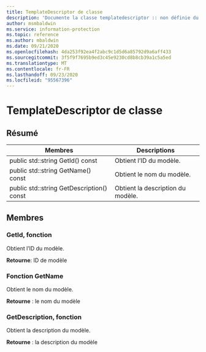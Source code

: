 ```yaml
---
title: TemplateDescriptor de classe
description: 'Documente la classe templatedescriptor :: non définie du kit de développement logiciel (SDK) Microsoft Information Protection (MIP).'
author: msmbaldwin
ms.service: information-protection
ms.topic: reference
ms.author: mbaldwin
ms.date: 09/21/2020
ms.openlocfilehash: 4da253f92ea4f2abc9c1d5d6a85792d9a6aff433
ms.sourcegitcommit: 3f5f9f7695b9ed3c45e9230cd8b8cb39a1c5a5ed
ms.translationtype: MT
ms.contentlocale: fr-FR
ms.lasthandoff: 09/23/2020
ms.locfileid: "95567396"
---
```

# <a name="class-templatedescriptor"></a>TemplateDescriptor de classe 
  
## <a name="summary"></a>Résumé
 Membres                        | Descriptions                                
--------------------------------|---------------------------------------------
public std::string GetId() const  |  Obtient l’ID du modèle.
public std::string GetName() const  |  Obtient le nom du modèle.
public std::string GetDescription() const  |  Obtient la description du modèle.
  
## <a name="members"></a>Membres
  
### <a name="getid-function"></a>GetId, fonction
Obtient l’ID du modèle.

  
**Retourne**: ID de modèle
  
### <a name="getname-function"></a>Fonction GetName
Obtient le nom du modèle.

  
**Retourne** : le nom du modèle
  
### <a name="getdescription-function"></a>GetDescription, fonction
Obtient la description du modèle.

  
**Retourne** : la description du modèle